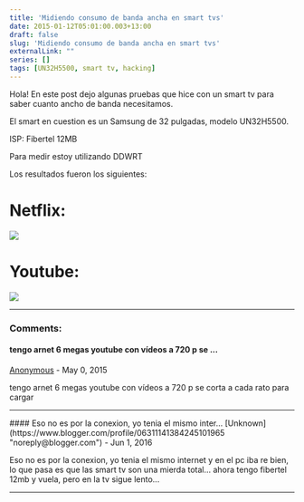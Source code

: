 ```yaml
---
title: 'Midiendo consumo de banda ancha en smart tvs'
date: 2015-01-12T05:01:00.003+13:00
draft: false
slug: 'Midiendo consumo de banda ancha en smart tvs'
externalLink: ""
series: []
tags: [UN32H5500, smart tv, hacking]
---
```


Hola! En este post dejo algunas pruebas que hice con un smart tv para saber cuanto ancho de banda necesitamos.

El smart en cuestion es un Samsung de 32 pulgadas, modelo UN32H5500.  

ISP: Fibertel 12MB  

Para medir estoy utilizando DDWRT  
  
Los resultados fueron los siguientes:  

# Netflix: 

[![](http://4.bp.blogspot.com/-tNy2Nb6QVPA/VLKbMEdkOVI/AAAAAAAAcck/twnDOm5eqqI/s1600/Untitled.png)](http://4.bp.blogspot.com/-tNy2Nb6QVPA/VLKbMEdkOVI/AAAAAAAAcck/twnDOm5eqqI/s1600/Untitled.png)

# Youtube:

[![](http://3.bp.blogspot.com/-wg939gOhGHc/VLKeKdD-_xI/AAAAAAAAcdI/E2Irpge2U3o/s1600/Selection_002.png)](http://3.bp.blogspot.com/-wg939gOhGHc/VLKeKdD-_xI/AAAAAAAAcdI/E2Irpge2U3o/s1600/Selection_002.png)

---
### Comments:
#### tengo arnet 6 megas youtube con vídeos a 720 p se ...
[Anonymous]( "noreply@blogger.com") - <time datetime="2015-06-01T12:13:19.129+12:00">May 0, 2015</time>

tengo arnet 6 megas youtube con vídeos a 720 p se corta a cada rato para cargar
<hr />
#### Eso no es por la conexion, yo tenia el mismo inter...
[Unknown](https://www.blogger.com/profile/06311141384245101965 "noreply@blogger.com") - <time datetime="2016-06-13T16:58:58.052+12:00">Jun 1, 2016</time>

Eso no es por la conexion, yo tenia el mismo internet y en el pc iba re bien, lo que pasa es que las smart tv son una mierda total... ahora tengo fibertel 12mb y vuela, pero en la tv sigue lento...
<hr />
